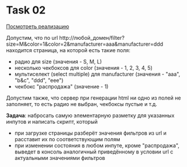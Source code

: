 # Task 02

[Посмотреть реализацию](https://codesandbox.io/s/task-2-ktrt5)

Допустим, что по url http://любой\_домен/filter?size=M&color=1&color=2&manufacturer=aaa&manufacturer=ddd
находится страница, на которой есть такие поля:
- радио для size (значения - S, M, L)
- несколько чекбоксов для color (значения - 1, 2, 3, 4, 5)
- мультиселект (select multiple) для manufacturer (значения - "aaa", "b&c", "ddd", "eee")
- чекбокс "распродажа" (значение - 1)

Допустим также, что сервер при генерации html ни одно из полей не заполняет, то есть радио не выбран, чекбоксы пустые и т.д.

**Задача**: набросать самую элементарную разметку для указанных инпутов и написать скрипт, который

- при загрузке страницы разберёт значения фильтров из url и расставит их по соответствующим полям
- при изменении состояния в любом инпуте, кроме "распродажа", выведет в консоль аналогичный приведённому в условии url с актуальными значениями фильтров
